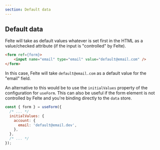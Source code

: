 ```yaml
---
section: Default data
---
```


## Default data

Felte will take as default values whatever is set first in the HTML as a value/checked attribute (if the input is "controlled" by Felte).

```html
<form ref={form}>
    <input name="email" type="email" value="default@email.com" />
</form>
```

In this case, Felte will take `default@email.com` as a default value for the "email" field.

An alternative to this would be to use the `initialValues` property of the configuration for `useForm`. This can also be useful if the form element is not controlled by Felte and you're binding directly to the `data` store.

```javascript
const { form } = useForm({
  /* ... */
  initialValues: {
    account: {
      email: 'default@email.dev',
    },
  },
  /* ... */
});
```
